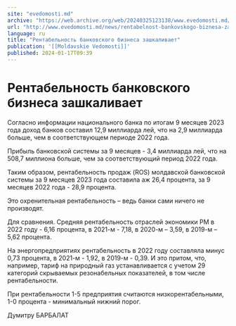 ```yaml
---
site: "evedomosti.md"
archive: "https://web.archive.org/web/20240325123138/www.evedomosti.md/news/rentabelnost-bankovskogo-biznesa-zashkalivaet"
url: "http://www.evedomosti.md/news/rentabelnost-bankovskogo-biznesa-zashkalivaet"
language: ru
title: "Рентабельность банковского бизнеса зашкаливает"
publication: '[[Moldavskie Vedomosti]]'
published: 2024-01-17T09:39
---
```


# Рентабельность банковского бизнеса зашкаливает

Согласно информации национального банка по итогам 9 месяцев 2023 года доход банков составил 12,9 миллиарда лей, что на 2,9 миллиарда больше, чем в соответствующем периоде 2022 года.

Прибыль банковской системы за 9 месяцев - 3,4 миллиарда лей, что на 508,7 миллиона больше, чем за соответствующий период 2022 года.

Таким образом, рентабельность продаж (ROS) молдавской банковской системы за 9 месяцев 2023 года составила аж 26,4 процента, за 9 месяцев 2022 года - 28,9 процента.

Это охренительная рентабельность – ведь банки сами ничего не производят.

Для сравнения. Средняя рентабельность отраслей экономики РМ в 2022 году - 6,16 процента, в 2021-м - 7,18, в 2020-м – 3,59, в 2019-м – 5,62 процента.

На энергопредприятиях рентабельность в 2022 году составляла минус 0,73 процента, в 2021-м - 1,92, в 2019-м - 0,39. И это притом, что, например, тариф на природный газ устанавливается с учетом 29 категорий скрываемых резонабельных показателей, в том числе рентабельности.

При рентабельности 1-5 предприятия считаются низкорентабельными, 1-0 процента - минимальный нижний порог.

Думитру БАРБАЛАТ